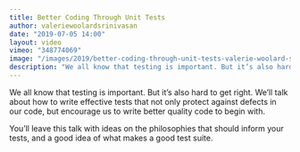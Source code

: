 ```yaml
---
title: Better Coding Through Unit Tests
author: valeriewoolardsrinivasan
date: "2019-07-05 14:00"
layout: video
vimeo: "348774069"
image: "/images/2019/better-coding-through-unit-tests-valerie-woolard-srinivasan.jpg"
description: "We all know that testing is important. But it’s also hard to get right."
---
```


We all know that testing is important. But it’s also hard to get right. We’ll talk about how to write effective tests that not only protect against defects in our code, but encourage us to write better quality code to begin with.

You’ll leave this talk with ideas on the philosophies that should inform your tests, and a good idea of what makes a good test suite.
